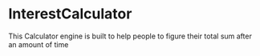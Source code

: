 # InterestCalculator
This Calculator engine is built to help people to figure their total sum after an amount of time
